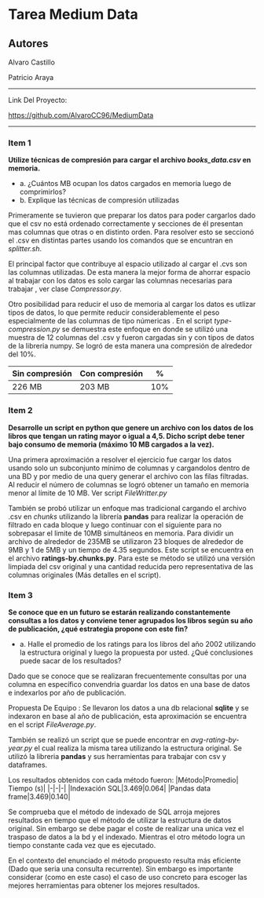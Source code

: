 # Tarea Medium Data
## Autores

Alvaro Castillo

Patricio Araya

---

Link Del Proyecto:

https://github.com/AlvaroCC96/MediumData

---

### Item 1

**Utilize técnicas de compresión para cargar el archivo *books_data.csv* en memoria.**

 - a. ¿Cuántos MB ocupan los datos cargados en memoria luego de comprimirlos?
 - b. Explique las técnicas de compresión utilizadas
  
  Primeramente se tuvieron que preparar los datos para poder cargarlos dado que el csv no está ordenado correctamente y secciones de él presentan mas columnas que otras o en distinto orden. Para resolver esto se seccionó el .csv en distintas partes usando los comandos que se encuntran en *splitter.sh*. 
  
  El principal factor que contribuye al espacio utilizado al cargar el .cvs son las columnas utilizadas. De esta manera la mejor forma de ahorrar espacio al trabajar con los datos es solo cargar las columnas necesarias para trabajar , ver clase *Compressor.py*. 

  Otro posibilidad para reducir el uso de memoria al cargar los datos es utlizar tipos de datos, lo que permite reducir considerablemente el peso especialmente de las columnas de tipo númericas . En el script *type-compression.py* se demuestra este enfoque en donde se utilizó una muestra de 12 columnas del .csv y fueron cargadas sin y con tipos de datos de la libreria numpy. Se logró de esta manera una compresión de alrededor del 10%.

  |Sin compresión|Con compresión| % |
  |-|-|-|
  |226 MB|203 MB| 10%

### Item 2

**Desarrolle un script en python que genere un archivo con los datos de los libros que tengan un rating mayor o igual a 4,5. Dicho script debe tener bajo consumo de memoria (máximo 10 MB cargados a la vez).**

Una primera aproximación a resolver el ejercicio fue cargar los datos usando solo un subconjunto mínimo de columnas y cargandolos dentro de una BD y por medio de una query generar el archivo con las filas filtradas. Al reducir el número de columnas se logró obtener un tamaño en memoria menor al límite de 10 MB. Ver script *FileWritter.py*

También se probó utilizar un enfoque mas tradicional cargando el archivo .csv en *chunks* utilizando la librería **pandas** para realizar la operación de filtrado en cada bloque y luego continuar con el siguiente para no sobrepasar el limite de 10MB simultáneos en memoria. 
Para dividir un archivo de alrededor de 235MB se utilizaron 23 bloques de alrededor de 9MB y 1 de 5MB y un tiempo de 4.35 segundos. Este script se encuentra en el archivo **ratings-by.chunks.py**. Para este se método se utilizó una versión limpiada del csv original y una cantidad reducida pero representativa de las columnas originales (Más detalles en el script).

### Item 3

**Se conoce que en un futuro se estarán realizando constantemente consultas a los datos y conviene tener agrupados los libros según su año de publicación, ¿qué estrategia propone con este fin?**

- a. Halle el promedio de los ratings para los libros del año 2002 utilizando la estructura original y luego la propuesta por usted. ¿Qué conclusiones puede sacar de los resultados?
  
Dado que se conoce que se realizaran frecuentemente consultas por una columna en específico convendria guardar los datos en una base de datos e indexarlos por año de publicación.

Propuesta De Equipo : 
Se llevaron los datos a una db relacional **sqlite** y se indexaron en base al año de publicación, esta aproximación se encuentra en el script *FileAverage.py*.

También se realizó un script que se puede encontrar en *avg-rating-by-year.py* el cual realiza la misma tarea utilizando la estructura original. Se utilizó la libreria **pandas** y sus herramientas para trabajar con csv y dataframes.

Los resultados obtenidos con cada método fueron:
|Método|Promedio| Tiempo (s)|
|-|-|-|
|Indexación SQL|3.469|0.064|
|Pandas data frame|3.469|0.140|

Se comprueba que el método de indexado de SQL arroja mejores resultados en tiempo que el método de utilizar la estructura de datos original. Sin embargo se debe pagar el coste de realizar una unica vez el traspaso de datos a la bd y el indexado. Mientras el otro método logra un tiempo constante cada vez que es ejecutado.

En el contexto del enunciado el método propuesto resulta más eficiente (Dado que seria una consulta recurrente). Sin embargo es importante considerar (como en este caso) el caso de uso concreto para escoger las mejores herramientas para obtener los mejores resultados.
